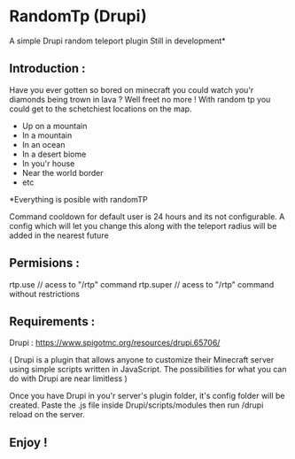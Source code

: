 # RandomTp (Drupi)

A simple Drupi random teleport plugin
Still in development*

## Introduction :

Have you ever gotten so bored on minecraft you could watch you'r diamonds being trown in lava ?
Well freet no more !
With random tp you could get to the schetchiest locations on the map.
- Up on a mountain
- In a mountain
- In an ocean
- In a desert biome
- In you'r house
- Near the world border
- etc

*Everything is posible with randomTP

Command cooldown for default user is 24 hours and its not configurable.
A config which will let you change this along with the teleport radius will be added in the nearest future

## Permisions :

rtp.use // acess to "/rtp" command
rtp.super // acess to "/rtp" command without restrictions

## Requirements :

Drupi : https://www.spigotmc.org/resources/drupi.65706/

( Drupi is a plugin that allows anyone to customize their Minecraft server using simple scripts written in JavaScript. The possibilities for what you can do with Drupi are near limitless )

Once you have Drupi in you'r server's plugin folder, it's config folder will be created.
Paste the .js file inside Drupi/scripts/modules then run /drupi reload on the server.

## Enjoy !
